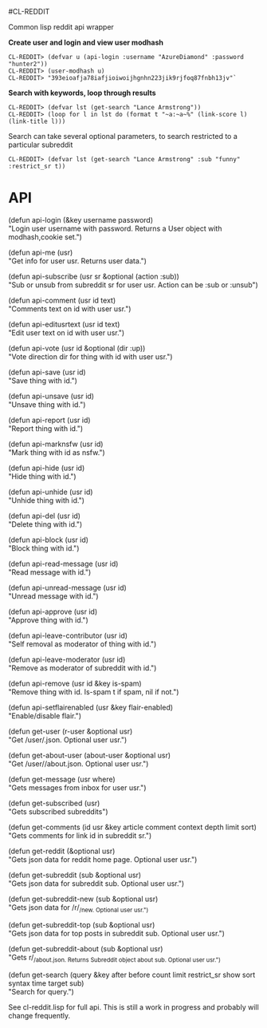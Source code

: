 #CL-REDDIT  

Common lisp reddit api wrapper


**Create user and login and view user modhash**  
    
    CL-REDDIT> (defvar u (api-login :username "AzureDiamond" :password "hunter2"))
    CL-REDDIT> (user-modhash u)
    CL-REDDIT> "393eioafja78iafjioiwoijhgnhn223jik9rjfoq87fnbh13jv"`
    
**Search with keywords, loop through results**

    CL-REDDIT> (defvar lst (get-search "Lance Armstrong"))
    CL-REDDIT> (loop for l in lst do (format t "~a:~a~%" (link-score l) (link-title l)))
    
Search can take several optional parameters, to search restricted to a particular subreddit

    CL-REDDIT> (defvar lst (get-search "Lance Armstrong" :sub "funny" :restrict_sr t))
    
API
===  

(defun api-login (&key username password)  
  "Login user username with password. Returns a User object with modhash,cookie set.")  

(defun api-me (usr)  
  "Get info for user usr.  Returns user data.")  

(defun api-subscribe (usr sr &optional (action :sub))  
  "Sub or unsub from subreddit sr for user usr. Action can be :sub or :unsub")  

(defun api-comment (usr id text)  
  "Comments text on id with user usr.")  

(defun api-editusrtext (usr id text)  
  "Edit user text on id with user usr.")  

(defun api-vote (usr id &optional (dir :up))  
  "Vote direction dir for thing with id with user usr.")  

(defun api-save (usr id)  
  "Save thing with id.")  

(defun api-unsave (usr id)  
  "Unsave thing with id.")  

(defun api-report (usr id)  
  "Report thing with id.")  

(defun api-marknsfw (usr id)  
  "Mark thing with id as nsfw.")  

(defun api-hide (usr id)  
  "Hide thing with id.")  

(defun api-unhide (usr id)  
  "Unhide thing with id.")  

(defun api-del (usr id)  
  "Delete thing with id.")  

(defun api-block (usr id)  
  "Block thing with id.")  

(defun api-read-message (usr id)  
  "Read message with id.")  

(defun api-unread-message (usr id)  
  "Unread message with id.")  

(defun api-approve (usr id)  
  "Approve thing with id.")  

(defun api-leave-contributor (usr id)  
  "Self removal as moderator of thing with id.")  

(defun api-leave-moderator (usr id)  
  "Remove as moderator of subreddit with id.")  

(defun api-remove (usr id &key is-spam)  
  "Remove thing with id. Is-spam t if spam, nil if not.")  
 
(defun api-setflairenabled (usr &key flair-enabled)  
  "Enable/disable flair.")  

(defun get-user (r-user &optional usr)  
  "Get /user/<r-user>.json.  Optional user usr.")  

(defun get-about-user (about-user &optional usr)  
  "Get /user/<about-user>/about.json.  Optional user usr.")  

(defun get-message (usr where)  
  "Gets messages from inbox for user usr.")  

(defun get-subscribed (usr)  
  "Gets subscribed subreddits")  

(defun get-comments (id usr &key article comment context depth limit sort)  
  "Gets comments for link id in subreddit sr.")  

(defun get-reddit (&optional usr)  
  "Gets json data for reddit home page. Optional user usr.")  

(defun get-subreddit (sub &optional usr)  
  "Gets json data for subreddit sub.  Optional user usr.")  

(defun get-subreddit-new (sub &optional usr)  
  "Gets json data for /r/<sub>/new. Optional user usr.")  

(defun get-subreddit-top (sub &optional usr)  
  "Gets json data for top posts in subreddit sub. Optional user usr.")  

(defun get-subreddit-about (sub &optional usr)  
  "Gets r/<sub>/about.json. Returns Subreddit object about sub. Optional user usr.")  

(defun get-search (query &key after before count limit restrict_sr show sort syntax time target sub)  
  "Search for query.")  
    
See cl-reddit.lisp for full api. This is still a work in progress and probably will change frequently.

    



